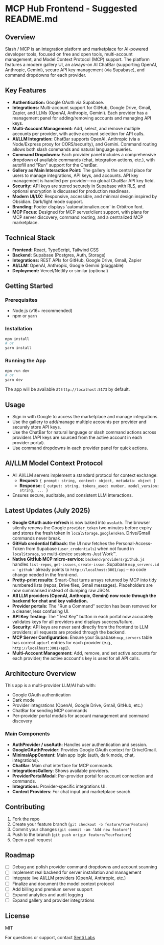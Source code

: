 # MCP Hub Frontend - Suggested README.md

## Overview

Slash / MCP is an integration platform and marketplace for AI-powered developer tools, focused on free and open tools, multi-account management, and Model Context Protocol (MCP) support. The platform features a modern gallery UI, an always-on AI ChatBar (supporting OpenAI, Anthropic, Gemini), secure API key management (via Supabase), and command dropdowns for each provider.

## Key Features

- **Authentication:** Google OAuth via Supabase.
- **Integrations:** Multi-account support for GitHub, Google Drive, Gmail, Zapier, and LLMs (OpenAI, Anthropic, Gemini). Each provider has a management panel for adding/removing accounts and managing API keys.
- **Multi-Account Management:** Add, select, and remove multiple accounts per provider, with active account selection for API calls.
- **AI/LLM Integration:** ChatBar supports OpenAI, Anthropic (via a Node/Express proxy for CORS/security), and Gemini. Command routing allows both slash commands and natural language queries.
- **Command Dropdowns:** Each provider panel includes a comprehensive dropdown of available commands (chat, integration actions, etc.), with autofill and "Run" support for the ChatBar.
- **Gallery as Main Interaction Point:** The gallery is the central place for users to manage integrations, API keys, and accounts. API key management is handled per provider—no global ChatBar API key field.
- **Security:** API keys are stored securely in Supabase with RLS, and optional encryption is discussed for production readiness.
- **Modern UI/UX:** Responsive, accessible, and minimal design inspired by Obsidian. Dark/light mode support.
- **Branding:** Footer displays 'automationalien.com' in Orbitron font.
- **MCP Focus:** Designed for MCP server/client support, with plans for MCP server discovery, command routing, and a centralized MCP marketplace.

## Technical Stack

- **Frontend:** React, TypeScript, Tailwind CSS
- **Backend:** Supabase (Postgres, Auth, Storage)
- **Integrations:** REST APIs for GitHub, Google Drive, Gmail, Zapier
- **AI/LLM:** OpenAI, Anthropic, Google Gemini (pluggable)
- **Deployment:** Vercel/Netlify or similar (optional)

## Getting Started

### Prerequisites

- Node.js (v16+ recommended)
- npm or yarn

### Installation

```bash
npm install
# or
yarn install
```

### Running the App

```bash
npm run dev
# or
yarn dev
```

The app will be available at `http://localhost:5173` by default.

## Usage

- Sign in with Google to access the marketplace and manage integrations.
- Use the gallery to add/manage multiple accounts per provider and securely store API keys.
- Use the ChatBar for natural language or slash command actions across providers (API keys are sourced from the active account in each provider portal).
- Use command dropdowns in each provider panel for quick actions.

## AI/LLM Model Context Protocol

- All AI/LLM servers implement a standard protocol for context exchange:
  - **Request:** `{ prompt: string, context: object, metadata: object }`
  - **Response:** `{ output: string, tokens_used: number, model_version: string, ... }`
- Ensures secure, auditable, and consistent LLM interactions.

## Latest Updates (July 2025)

- **Google OAuth auto-refresh** is now baked into `useAuth`. The browser silently renews the Google `provider_token` two minutes before expiry and stores the fresh token in `localStorage.googleToken`. Drive/Gmail commands never break.
- **GitHub credential fallback**: the UI now fetches the Personal-Access-Token from Supabase (`user_credentials`) when not found in `localStorage`, so multi-device sessions Just Work™.
- **Native GitHub MCP micro-service**: `backend/providers/github.js` handles `list-repos`, `get-issues`, `create-issue`. Supabase `mcp_servers.id = 'github'` already points to `http://localhost:3001/api` – no code change needed in the front-end.
- **Pretty-print results**: Smart-Chat turns arrays returned by MCP into tidy numbered lists (repos, Drive files, Gmail messages). Placeholders are now summarised instead of dumping raw JSON.
- **All LLM providers (OpenAI, Anthropic, Gemini) now route through the backend for chat and key validation.**
- **Provider portals:** The "Run a Command" section has been removed for a cleaner, less confusing UI.
- **API Key Testing:** The "Test Key" button in each portal now accurately validates keys for all providers and displays success/failure.
- **Security:** API keys are never sent directly from the frontend to LLM providers; all requests are proxied through the backend.
- **MCP Server Configuration:** Ensure your Supabase `mcp_servers` table has correct `apiurl` entries for each provider (e.g., `http://localhost:3001/api`).
- **Multi-Account Management:** Add, remove, and set active accounts for each provider; the active account's key is used for all API calls.

## Architecture Overview

This app is a multi-provider LLM/AI hub with:
- Google OAuth authentication
- Dark mode
- Provider integrations (OpenAI, Google Drive, Gmail, GitHub, etc.)
- ChatBar for sending MCP commands
- Per-provider portal modals for account management and command discovery

### Main Components

- **AuthProvider / useAuth**: Handles user authentication and session.
- **GoogleOAuthProvider**: Provides Google OAuth context for Drive/Gmail.
- **MinimalAppContent**: Main app logic (auth, dark mode, chat, integrations).
- **ChatBar**: Main chat interface for MCP commands.
- **IntegrationsGallery**: Shows available providers.
- **ProviderPortalModal**: Per-provider portal for account connection and commands.
- **Integrations**: Provider-specific integrations UI.
- **Context Providers**: For chat input and marketplace search.

## Contributing

1. Fork the repo
2. Create your feature branch (`git checkout -b feature/YourFeature`)
3. Commit your changes (`git commit -am 'Add new feature'`)
4. Push to the branch (`git push origin feature/YourFeature`)
5. Open a pull request

## Roadmap

- [ ] Debug and polish provider command dropdowns and account scanning
- [ ] Implement real backend for server installation and management
- [ ] Integrate live AI/LLM providers (OpenAI, Anthropic, etc.)
- [ ] Finalize and document the model context protocol
- [ ] Add billing and premium server support
- [ ] Expand analytics and audit logging
- [ ] Expand gallery and provider integrations

## License
MIT

For questions or support, contact [Senti Labs](https://sentilabs.com)


